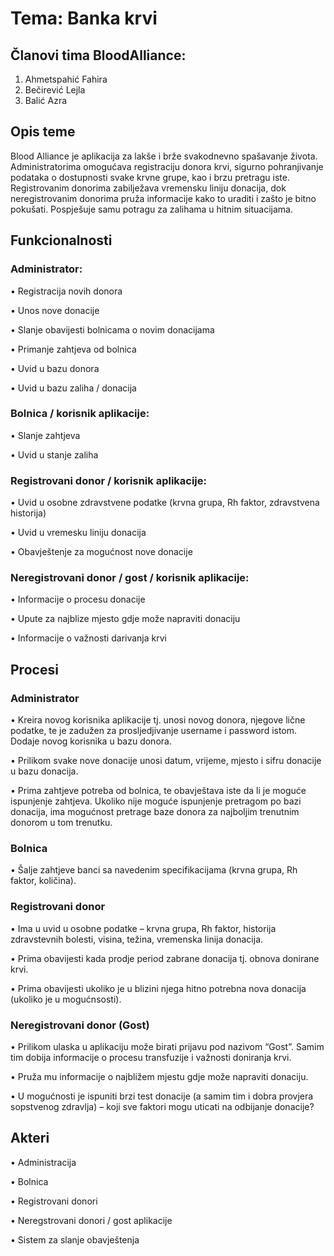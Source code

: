 # Tema: Banka krvi

## Članovi tima BloodAlliance:

1.	Ahmetspahić Fahira
2.	Bečirević Lejla
3.	Balić Azra

## Opis teme 

Blood Alliance je aplikacija za lakše i brže svakodnevno spašavanje života. Administratorima omogućava registraciju donora krvi, sigurno pohranjivanje podataka o dostupnosti svake krvne grupe, kao i brzu pretragu iste. Registrovanim donorima zabilježava vremensku liniju donacija, dok neregistrovanim donorima pruža informacije kako to uraditi i zašto je bitno pokušati. Pospješuje samu potragu za zalihama u hitnim situacijama.

## Funkcionalnosti

### Administrator:
•	Registracija novih donora

•	Unos nove donacije 

•	Slanje obavijesti bolnicama o novim donacijama

•	Primanje zahtjeva od bolnica

•	Uvid u bazu donora

•	Uvid u bazu zaliha / donacija

### Bolnica / korisnik aplikacije:

•	Slanje zahtjeva 

•	Uvid u stanje zaliha 

### Registrovani donor / korisnik aplikacije:

•	Uvid u osobne zdravstvene podatke (krvna grupa, Rh faktor, zdravstvena historija)

•	Uvid u vremesku liniju donacija

•	Obavještenje za mogućnost nove donacije 

### Neregistrovani donor / gost / korisnik aplikacije:

•	Informacije o procesu donacije 

•	Upute za najblize mjesto gdje može napraviti donaciju

•	Informacije o važnosti darivanja krvi 

## Procesi 

### Administrator 

•	Kreira novog korisnika aplikacije tj. unosi novog donora, njegove lične podatke, te je zadužen za prosljedjivanje username i password istom. Dodaje novog korisnika u bazu donora.

•	Prilikom svake nove donacije unosi datum, vrijeme, mjesto i sifru donacije u bazu donacija.

•	Prima zahtjeve potreba od bolnica, te obavještava iste da li je moguće ispunjenje zahtjeva. Ukoliko nije moguće ispunjenje pretragom po bazi donacija, ima mogućnost pretrage baze donora za najboljim trenutnim donorom u tom trenutku.

### Bolnica

•	Šalje zahtjeve banci sa navedenim specifikacijama (krvna grupa, Rh faktor, količina).

### Registrovani donor

•	Ima u uvid u osobne podatke – krvna grupa, Rh faktor, historija zdravstevnih bolesti, visina, težina, vremenska linija donacija.

•	Prima obavijesti kada prodje period zabrane donacija tj. obnova donirane krvi.

•	Prima obavijesti ukoliko je u blizini njega hitno potrebna nova donacija (ukoliko je u mogućnsosti).

### Neregistrovani donor (Gost)

•	Prilikom ulaska u aplikaciju može birati prijavu pod nazivom “Gost”. Samim tim dobija informacije o procesu transfuzije i važnosti doniranja krvi.

•	Pruža mu informacije o najbližem mjestu gdje može napraviti donaciju.

•	U mogućnosti je ispuniti brzi test donacije (a samim tim i dobra provjera sopstvenog zdravlja) – koji sve faktori mogu uticati na odbijanje donacije?

## Akteri

•	Administracija

•	Bolnica

•	Registrovani donori

•	Neregstrovani donori / gost aplikacije

• Sistem za slanje obavještenja
